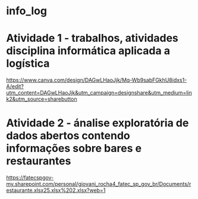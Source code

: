 # info_log
# Atividade 1 - trabalhos, atividades disciplina informática aplicada a logística
https://www.canva.com/design/DAGwLHaoJjk/Mq-Wb9sabFGkhU8idxs1-A/edit?utm_content=DAGwLHaoJjk&utm_campaign=designshare&utm_medium=link2&utm_source=sharebutton

# Atividade 2 - ánalise exploratória de dados abertos contendo informações sobre bares e restaurantes 
https://fatecspgov-my.sharepoint.com/personal/giovani_rocha4_fatec_sp_gov_br/Documents/restaurante.xlsx25.xlsx%202.xlsx?web=1
